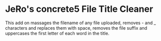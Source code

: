 # JeRo's concrete5 File Title Cleaner

This add on massages the filename of any file uploaded, removes - and _ characters and replaces them with space, removes the file suffix and uppercases the first letter of each word in the title.

